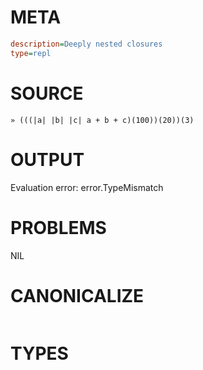 # META
~~~ini
description=Deeply nested closures
type=repl
~~~
# SOURCE
~~~roc
» (((|a| |b| |c| a + b + c)(100))(20))(3)
~~~
# OUTPUT
Evaluation error: error.TypeMismatch
# PROBLEMS
NIL
# CANONICALIZE
~~~clojure
~~~
# TYPES
~~~clojure
~~~
